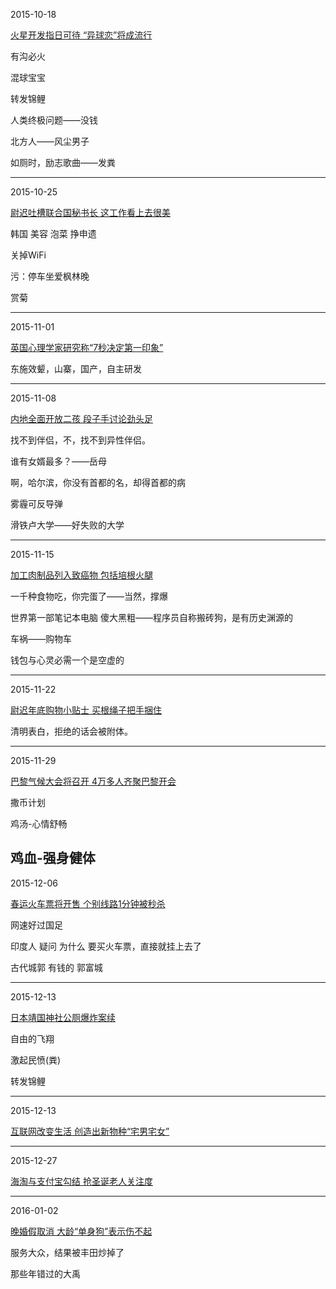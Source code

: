 2015-10-18

[火星开发指日可待 “异球恋”将成流行](https://v.qq.com/x/cover/af7cq0grnpuo5jt/i0018h55wkm.html?)

有沟必火

混球宝宝

转发锦鲤

人类终极问题——没钱

北方人——风尘男子

如厕时，励志歌曲——发粪

---

2015-10-25

[尉迟吐槽联合国秘书长 这工作看上去很美](https://v.qq.com/x/cover/946t0ixmns5pqey/l0018kavywd.html)

韩国 美容 泡菜 挣申遗

关掉WiFi

污：停车坐爱枫林晚

赏菊

---

2015-11-01

[英国心理学家研究称“7秒决定第一印象”](https://v.qq.com/x/cover/rkdxl6shgnqmtrs/s0018ce67rg.html?)

东施效颦，山寨，国产，自主研发

---

2015-11-08

[内地全面开放二孩 段子手讨论劲头足](https://v.qq.com/x/cover/3gibxiex1kf219g/v0018hi450n.html?)


找不到伴侣，不，找不到异性伴侣。

谁有女婿最多？——岳母

啊，哈尔滨，你没有首都的名，却得首都的病

雾霾可反导弹

滑铁卢大学——好失败的大学

---

2015-11-15

[加工肉制品列入致癌物 包括培根火腿](https://v.qq.com/x/cover/65l1txrkcfg9sun/a0018kms29y.html?)

一千种食物吃，你完蛋了——当然，撑爆

世界第一部笔记本电脑 傻大黑粗——程序员自称搬砖狗，是有历史渊源的

车祸——购物车

钱包与心灵必需一个是空虚的

---

2015-11-22

[尉迟年底购物小贴士 买根绳子把手捆住](https://v.qq.com/x/cover/g4k92ybqruqfrxy/t0018dryrk9.html?)

清明表白，拒绝的话会被附体。

---

2015-11-29

[巴黎气候大会将召开 4万多人齐聚巴黎开会](https://v.qq.com/x/cover/tsbukkfggq3oswg/m0019r7liuh.html?)

撒币计划


鸡汤-心情舒畅

鸡血-强身健体
---

2015-12-06 

[春运火车票将开售 个别线路1分钟被秒杀](https://v.qq.com/x/cover/0uofu2pq9ftb4ii/t0019xushd0.html?)


网速好过国足

印度人 疑问 为什么 要买火车票，直接就挂上去了

古代城郭 有钱的 郭富城

---

2015-12-13 

[日本靖国神社公厕爆炸案续](https://v.qq.com/x/cover/1hguoe5xvqmy2vc/u0019bj5fq4.html?)

自由的飞翔

激起民愤(粪)

转发锦鲤

---

2015-12-13 

[互联网改变生活 创造出新物种“宅男宅女”](https://v.qq.com/x/cover/qp3i87inzemafdt.html)

---

2015-12-27

[海淘与支付宝勾结 抢圣诞老人关注度](https://v.qq.com/x/cover/wq862d4ojpxf082/i0019wpbw1o.html?) 


---

2016-01-02

[晚婚假取消 大龄“单身狗”表示伤不起](https://v.qq.com/x/cover/4a7r83aj7ynso8t.html)

服务大众，结果被丰田炒掉了

那些年错过的大禹
